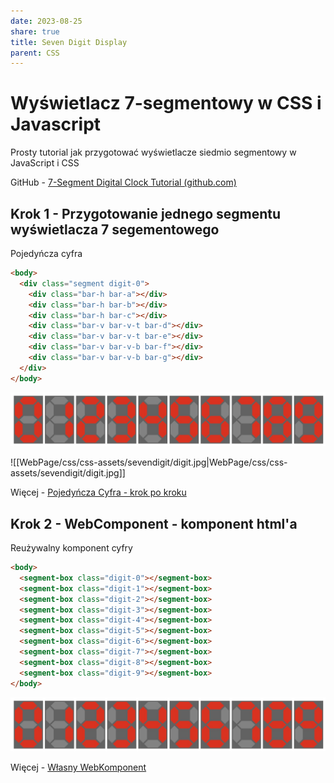 ```yaml
---
date: 2023-08-25
share: true
title: Seven Digit Display
parent: CSS
---
```

# Wyświetlacz 7-segmentowy w CSS i Javascript

Prosty tutorial jak przygotować wyświetlacze siedmio segmentowy w JavaScript i CSS

GitHub - [7-Segment Digital Clock Tutorial (github.com)](https://github.com/owieczka/Tutorial-DigitalClock-JS)
## Krok 1 - Przygotowanie jednego segmentu wyświetlacza 7 segementowego

Pojedyńcza cyfra

```html
<body>
  <div class="segment digit-0">
    <div class="bar-h bar-a"></div>
    <div class="bar-h bar-b"></div>
    <div class="bar-h bar-c"></div>
    <div class="bar-v bar-v-t bar-d"></div>
    <div class="bar-v bar-v-t bar-e"></div>
    <div class="bar-v bar-v-b bar-f"></div>
    <div class="bar-v bar-v-b bar-g"></div>
  </div>
</body>
```

![Single Digit](WebPage/css/css-assets/sevendigit/digit.jpg)

![[WebPage/css/css-assets/sevendigit/digit.jpg|WebPage/css/css-assets/sevendigit/digit.jpg]]

Więcej - [Pojedyńcza Cyfra - krok po kroku](WebPage/css/seven-digit-display-step01.md)

## Krok 2 - WebComponent - komponent html'a

Reużywalny komponent cyfry
```html
<body>
  <segment-box class="digit-0"></segment-box>
  <segment-box class="digit-1"></segment-box>
  <segment-box class="digit-2"></segment-box>
  <segment-box class="digit-3"></segment-box>
  <segment-box class="digit-4"></segment-box>
  <segment-box class="digit-5"></segment-box>
  <segment-box class="digit-6"></segment-box>
  <segment-box class="digit-7"></segment-box>
  <segment-box class="digit-8"></segment-box>
  <segment-box class="digit-9"></segment-box>
</body>
```
![Single Digit](WebPage/css/css-assets/sevendigit/digit.jpg)

Więcej - [Własny WebKomponent](WebPage/css/seven-digit-display-step02.md)